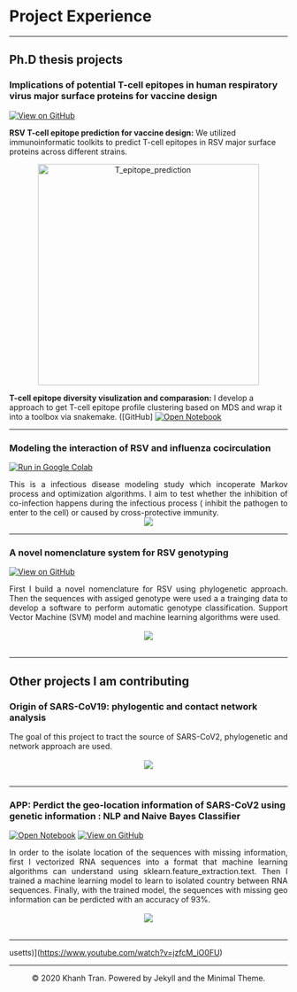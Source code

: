 
# Project Experience
---
## Ph.D thesis projects 

### Implications of potential T-cell epitopes in human respiratory virus major surface proteins for vaccine design 

[![View on GitHub](https://img.shields.io/badge/GitHub-View_on_GitHub-blue?logo=GitHub)](https://github.com/JianiC/RSV_Epitope)

**RSV T-cell epitope prediction for vaccine design:** We utilized immunoinformatic toolkits to predict T-cell epitopes in RSV major surface proteins across different strains.
<center><img width="400" alt="T_epitope_prediction" src="https://user-images.githubusercontent.com/47227610/126841917-78f5d506-a815-4d26-ac6c-a74f334129c5.png"></center>


**T-cell epitope diversity visulization and comparasion:** I develop a approach to get T-cell epitope profile clustering based on MDS and wrap it into a toolbox via snakemake. ([GitHub]
[![Open Notebook](https://img.shields.io/badge/Jupyter-Open_Notebook-blue?logo=Jupyter)](projects/detect-food-trends-facebook.html)



---
### Modeling the interaction of RSV and influenza cocirculation

[![Run in Google Colab](https://img.shields.io/badge/Colab-Run_in_Google_Colab-blue?logo=Google&logoColor=FDBA18)](https://colab.research.google.com/drive/1f32gj5IYIyFipoINiC8P3DvKat-WWLUK)

<div style="text-align: justify">This is a infectious disease modeling study which incoperate Markov process and optimization algorithms. I aim to test whether the inhibition of co-infection happens during the infectious process ( inhibit the pathogen to enter to the cell) or caused by cross-protective immunity.</div>

<center><img src="images/BERT-classification.png"/></center>

---
### A novel nomenclature system for RSV genotyping


[![View on GitHub](https://img.shields.io/badge/GitHub-View_on_GitHub-blue?logo=GitHub)](https://github.com/chriskhanhtran/facebook-detect-food-trends)

<div style="text-align: justify">First I build a novel nomenclature for RSV using phylogenetic approach. Then the sequences with assiged genotype were used a a trainging data to develop a software to perform automatic genotype classification. Support Vector Machine (SVM) model and machine learning algorithms were used.</div>
<br>
<center><img src="images/fb-food-trends.png"></center>
<br>

---
## Other projects I am contributing

### Origin of SARS-CoV19: phylogentic and contact network analysis

<div style="text-align: justify">The goal of this project to tract the source of SARS-CoV2, phylogenetic and network approach are used.</div>
<br>
<center><img src="images/detect-spam-nlp.png"/></center>
<br>

---
### APP: Perdict the geo-location information of SARS-CoV2 using genetic information : NLP and Naive Bayes Classifier

[![Open Notebook](https://img.shields.io/badge/Jupyter-Open_Notebook-blue?logo=Jupyter)](projects/detect-spam-nlp.html)
[![View on GitHub](https://img.shields.io/badge/GitHub-View_on_GitHub-blue?logo=GitHub)](https://github.com/chriskhanhtran/detect-spam-messages-nlp/blob/master/detect-spam-nlp.ipynb)

<div style="text-align: justify">In order to the isolate location of the sequences with missing information, first I vectorized RNA sequences into a format that machine learning algorithms can understand using sklearn.feature_extraction.text. Then I trained a machine learning model to learn to isolated country between RNA sequences. Finally, with the trained model, the sequences with missing geo information can be perdicted with an accuracy of 93%.</div>
<br>
<center><img src="images/detect-spam-nlp.png"/></center>
<br>

---
usetts)](https://www.youtube.com/watch?v=jzfcM_iO0FU)

---
<center>© 2020 Khanh Tran. Powered by Jekyll and the Minimal Theme.</center>

